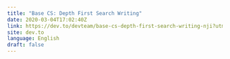 ```yaml
---
title: "Base CS: Depth First Search Writing"
date: 2020-03-04T17:02:40Z
link: https://dev.to/devteam/base-cs-depth-first-search-writing-nji?utm_medium=RSS&utm_source=news.12bit.vn
site: dev.to
language: English
draft: false
---
```

